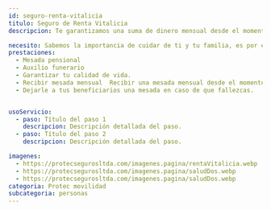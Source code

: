 ```yaml
---
id: seguro-renta-vitalicia
titulo: Seguro de Renta Vitalicia
descripcion: Te garantizamos una suma de dinero mensual desde el momento en que te pensiones (de acuerdo con las condiciones que elijas o te apliquen) para que, pase lo que pase, siempre vivas con la certeza de bienestar para ti y ​tu familia.​​​ Sabemos lo importante que ​es tu calidad de vida y la de tus seres queridos, por eso contamos con diferentes alternativas para acompañarte cuando culmines tu etapa laboral o en la realización de tus sueños en cualquier momento​. Ingresa a cada ​plan que te ofrecemos y escoge el que más se acomode a tus necesidades y metas.​​

necesito: Sabemos la importancia de cuidar de ti y tu familia, es por ello que, te brindamos las mejores opciones que te permitirán disfrutar de los momentos más especiales de tu vida con tranquilidad.
prestaciones: 
  - Mesada pensional
  - Auxili​o fu​nerario​​
  - Garantizar tu calidad de vida.
  - Recibir mesada mensual  Recibir una mesada mensual desde el momento en que te pensiones.
  - Dejarle a tus beneficiarios una mesada en caso de que fallezcas. 


usoServicio:
  - paso: Título del paso 1
    descripcion: Descripción detallada del paso.
  - paso: Título del paso 2
    descripcion: Descripción detallada del paso.

imagenes:
  - https://protecsegurosltda.com/imagenes.pagina/rentaVitalicia.webp
  - https://protecsegurosltda.com/imagenes.pagina/saludDos.webp
  - https://protecsegurosltda.com/imagenes.pagina/saludDos.webp
categoria: Protec movilidad
subcategoria: personas
---
```

